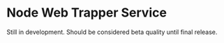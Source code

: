 # Node Web Trapper Service

Still in development. Should be considered beta quality until final release.